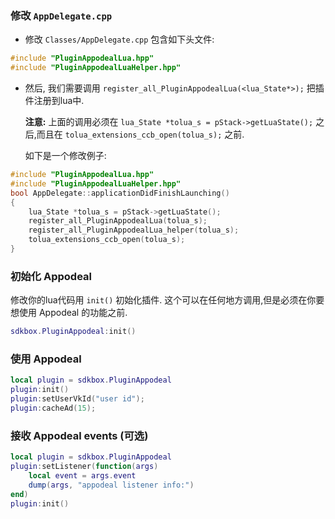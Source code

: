 ### 修改 `AppDelegate.cpp`
* 修改 `Classes/AppDelegate.cpp` 包含如下头文件:
```cpp
#include "PluginAppodealLua.hpp"
#include "PluginAppodealLuaHelper.hpp"
```

* 然后, 我们需要调用 `register_all_PluginAppodealLua(<lua_State*>);` 把插件注册到lua中.

  __注意:__ 上面的调用必须在 `lua_State *tolua_s = pStack->getLuaState();` 之后,而且在 `tolua_extensions_ccb_open(tolua_s);` 之前.

    如下是一个修改例子:
```cpp
#include "PluginAppodealLua.hpp"
#include "PluginAppodealLuaHelper.hpp"
bool AppDelegate::applicationDidFinishLaunching()
{
    lua_State *tolua_s = pStack->getLuaState();
    register_all_PluginAppodealLua(tolua_s);
    register_all_PluginAppodealLua_helper(tolua_s);
    tolua_extensions_ccb_open(tolua_s);
}
```

### 初始化 Appodeal
修改你的lua代码用 `init()` 初始化插件. 这个可以在任何地方调用,但是必须在你要想使用 Appodeal 的功能之前.
```lua
sdkbox.PluginAppodeal:init()
```

### 使用 Appodeal
```lua
local plugin = sdkbox.PluginAppodeal
plugin:init()
plugin:setUserVkId("user id");
plugin:cacheAd(15);
```

### 接收 Appodeal events (可选)

```lua
local plugin = sdkbox.PluginAppodeal
plugin:setListener(function(args)
    local event = args.event
    dump(args, "appodeal listener info:")
end)
plugin:init()
```
